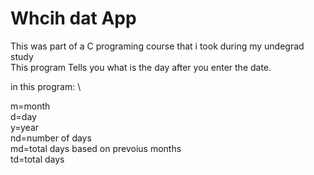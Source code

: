 # Whcih dat App

This was part of a C programing course that i took during my undegrad study \
This program Tells you what is the day after you enter the date.
 
 
in this program: \
 
 m=month \
 d=day\
 y=year\
 nd=number of days\
 md=total days based on prevoius months\
 td=total days
